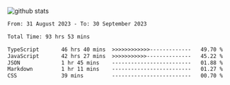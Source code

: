 
![github stats](https://github-readme-stats.vercel.app/api?username=realmahd1&show_icons=true&theme=codeSTACKr&hide_rank=true&count_private=true)

<!--START_SECTION:waka-->

```txt
From: 31 August 2023 - To: 30 September 2023

Total Time: 93 hrs 53 mins

TypeScript       46 hrs 40 mins  >>>>>>>>>>>>-------------   49.70 %
JavaScript       42 hrs 27 mins  >>>>>>>>>>>--------------   45.22 %
JSON             1 hr 45 mins    -------------------------   01.88 %
Markdown         1 hr 11 mins    -------------------------   01.27 %
CSS              39 mins         -------------------------   00.70 %
```

<!--END_SECTION:waka-->
